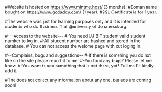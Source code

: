 #Website is hosted on https://www.mintme.host/ (3 months).
#Doman name bought on https://www.godaddy.com/ (1 year).
#SSL Certificate is for 1 year.

#The website was just for learning purposes only and it is intended for students who do Business IT at @universty of Johanessburg.

#---Access to the website---
#-You need UJ BIT student valid student number to log in.
#-All student number are hashed and stored in the database.
#-You can not access the welome page with out loging in.

#--Complains, bugs and suggestions--
#-If there is somehing you do not like on the site please report it to me.
#-You foud any bugs? Please let me know.
#-You want to see something that is not there, yet? Tell me I'll kindly add it.

#The does not collect any information about any one, but ads are coming soon!
